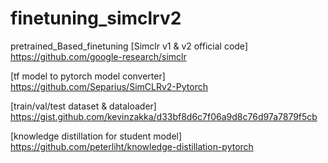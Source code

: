 # finetuning_simclrv2
pretrained_Based_finetuning
[Simclr v1 & v2 official code]
https://github.com/google-research/simclr

[tf model to pytorch model converter]
https://github.com/Separius/SimCLRv2-Pytorch

[train/val/test dataset & dataloader]
https://gist.github.com/kevinzakka/d33bf8d6c7f06a9d8c76d97a7879f5cb

[knowledge distillation for student model]
https://github.com/peterliht/knowledge-distillation-pytorch

